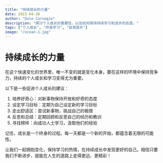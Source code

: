 ```yaml
---
title: "持续成长的力量"
date: 2023-04-30
author: "Dale Carnegie"
description: "探讨个人成长的重要性，以及如何保持持续学习和进步的态度。"
tags: ["个人成长", "终身学习", "自我提升"]
image: "/ocean-1.jpg"
---
```


# 持续成长的力量

在这个快速变化的世界里，唯一不变的就是变化本身。要在这样的环境中保持竞争力，持续的个人成长和学习变得尤为重要。

以下是一些促进个人成长的建议：

1. 培养好奇心：对新事物保持开放和好奇的态度
2. 设定学习目标：定期为自己设定新的学习目标
3. 走出舒适区：尝试新事物，挑战自己的极限
4. 反思和总结：定期回顾和反思自己的经历和教训
5. 寻找榜样：向成功人士学习，汲取他们的经验

记住，成长是一个终身的过程。每一天都是一个新的开始，都蕴含着无限的可能性。

让我们一起拥抱变化，保持学习的热情，在持续成长中发现更好的自己。相信只要我们不断进步，就能在人生的道路上走得更远、更精彩！
